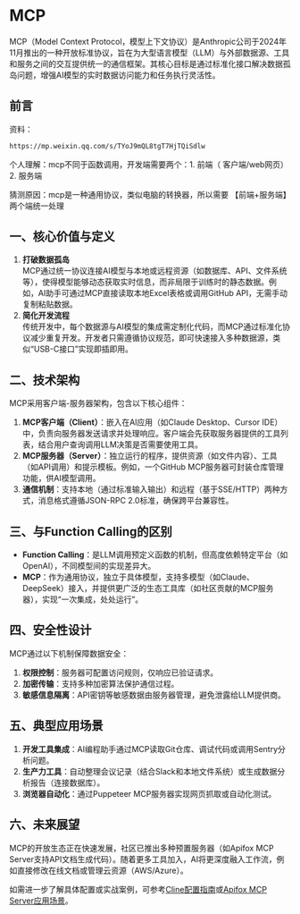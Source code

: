 # MCP

MCP（Model Context Protocol，模型上下文协议）是Anthropic公司于2024年11月推出的一种开放标准协议，旨在为大型语言模型（LLM）与外部数据源、工具和服务之间的交互提供统一的通信框架。其核心目标是通过标准化接口解决数据孤岛问题，增强AI模型的实时数据访问能力和任务执行灵活性。

## 前言

资料：

```txt
https://mp.weixin.qq.com/s/TYoJ9mQL8tgT7HjTQiSdlw
```

个人理解：mcp不同于函数调用，开发端需要两个：1. 前端（ 客户端/web网页） 2. 服务端

猜测原因：mcp是一种通用协议，类似电脑的转换器，所以需要 【前端+服务端】两个端统一处理

## 一、核心价值与定义

1. **打破数据孤岛**  
   MCP通过统一协议连接AI模型与本地或远程资源（如数据库、API、文件系统等），使得模型能够动态获取实时信息，而非局限于训练时的静态数据。例如，AI助手可通过MCP直接读取本地Excel表格或调用GitHub API，无需手动复制粘贴数据。
2. **简化开发流程**  
   传统开发中，每个数据源与AI模型的集成需定制化代码，而MCP通过标准化协议减少重复开发。开发者只需遵循协议规范，即可快速接入多种数据源，类似“USB-C接口”实现即插即用。

## 二、技术架构

MCP采用客户端-服务器架构，包含以下核心组件：  

1. **MCP客户端（Client）**：嵌入在AI应用（如Claude Desktop、Cursor IDE）中，负责向服务器发送请求并处理响应。客户端会先获取服务器提供的工具列表，结合用户查询调用LLM决策是否需要使用工具。
2. **MCP服务器（Server）**：独立运行的程序，提供资源（如文件内容）、工具（如API调用）和提示模板。例如，一个GitHub MCP服务器可封装仓库管理功能，供AI模型调用。
3. **通信机制**：支持本地（通过标准输入输出）和远程（基于SSE/HTTP）两种方式，消息格式遵循JSON-RPC 2.0标准，确保跨平台兼容性。

## 三、与Function Calling的区别

- **Function Calling**：是LLM调用预定义函数的机制，但高度依赖特定平台（如OpenAI），不同模型间的实现差异大。
- **MCP**：作为通用协议，独立于具体模型，支持多模型（如Claude、DeepSeek）接入，并提供更广泛的生态工具库（如社区贡献的MCP服务器），实现“一次集成，处处运行”。

## 四、安全性设计

MCP通过以下机制保障数据安全：  

1. **权限控制**：服务器可配置访问规则，仅响应已验证请求。  
2. **加密传输**：支持多种加密算法保护通信过程。  
3. **敏感信息隔离**：API密钥等敏感数据由服务器管理，避免泄露给LLM提供商。

## 五、典型应用场景

1. **开发工具集成**：AI编程助手通过MCP读取Git仓库、调试代码或调用Sentry分析问题。  
2. **生产力工具**：自动整理会议记录（结合Slack和本地文件系统）或生成数据分析报告（连接数据库）。  
3. **浏览器自动化**：通过Puppeteer MCP服务器实现网页抓取或自动化测试。

## 六、未来展望

MCP的开放生态正在快速发展，社区已推出多种预置服务器（如Apifox MCP Server支持API文档生成代码）。随着更多工具加入，AI将更深度融入工作流，例如直接修改在线文档或管理云资源（AWS/Azure）。

如需进一步了解具体配置或实战案例，可参考[Cline配置指南](citation:4)或[Apifox MCP Server应用场景](citation:7)。
